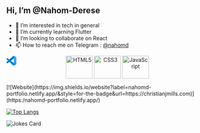  
## Hi, I’m @Nahom-Derese

- 👀 I’m interested in tech in general
- 🌱 I’m currently learning Flutter
- 💞️ I’m looking to collaborate on React
- 📫 How to reach me on Telegram : [@nahomd](t.me/ditch_the_dogma)

[<img align="left" alt="Visual Studio Code" width="26px" src="https://github.com/github/explore/raw/main/topics/visual-studio-code/visual-studio-code.png" />](https://code.visualstudio.com)
<p align="center" width="100%">
    <a href="#"><img align="center" src="https://user-images.githubusercontent.com/66797449/179540009-d72560a4-a0d9-4501-998b-9d1ddffa3512.svg" title="HTML5" width="70" height="60"/></a>
    <a href="#"><img align="center" src="https://user-images.githubusercontent.com/66797449/179540036-3ec09de3-b769-4b8c-9881-0165b3140960.svg" title="CSS3" width="70" height="60"/></a>
    <a href="#"><img align="center" src="https://user-images.githubusercontent.com/66797449/179608597-7d07727b-ec72-49ee-9d57-793d364dabfe.svg" title="JavaScript" width="70" height="60"/></a>
</p>
[![Website](https://img.shields.io/website?label=nahomd-portfolio.netlify.app/&style=for-the-badge&url=https://christianjmills.com)](https:/nahomd-portfolio.netlify.app/)

[![Top Langs](https://github-readme-stats.vercel.app/api/top-langs/?username=Nahom-Derese&layout=compact)](https://github.com/anuraghazra/github-readme-stats)


<!-- Markdown -->

![Jokes Card](https://readme-jokes.vercel.app/api)

<!---
Nahom-Derese/Nahom-Derese is a ✨ special ✨ repository because its `README.md` (this file) appears on your GitHub profile.
You can click the Preview link to take a look at your changes.
--->
